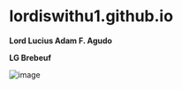 # lordiswithu1.github.io
**Lord Lucius Adam F. Agudo**

**LG Brebeuf**

![image](https://user-images.githubusercontent.com/122419060/211957218-777388b3-52a6-4e4f-955e-8c2e407e7d87.png)
